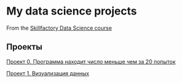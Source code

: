# My data science projects
From the [Skillfactory Data Science course](https://skillfactory.ru/data-scientist-pro)

## Проекты

[Проект 0. Программа находит число меньше чем за 20 попыток](https://github.com/sibainu2010/skillfactory_ds/blob/main/project_0/Копия_блокнота__baseline_ipynb_.ipynb)

[Проект 1. Визуализация данных](https://github.com/sibainu2010/skillfactory_ds/blob/main/PYTHON-13.Искусство%20визуализации.ipynb)